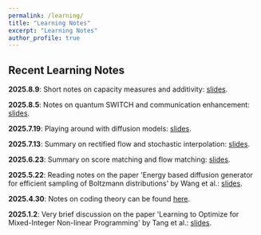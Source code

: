 ```yaml
---
permalink: /learning/
title: "Learning Notes"
excerpt: "Learning Notes"
author_profile: true
---
```


## Recent Learning Notes
 


<p><strong>2025.8.9</strong>: Short notes on capacity measures and additivity: <a href="/files/Short_notes_on_capacity_measures_and_additivity.pdf">slides</a>.</p>

<p><strong>2025.8.5</strong>: Notes on quantum SWITCH and communication enhancement: <a href="/files/Quantum_SWITCH_for_Communication_Enhancement.pdf">slides</a>.</p>



<p><strong>2025.7.19</strong>: Playing around with diffusion models: <a href="/files/fun with diffusion models.pptx">slides</a>.</p>


<p><strong>2025.7.13</strong>: Summary on rectified flow and stochastic interpolation: <a href="/files/Rectified_flow_stochastic_interpolation.pdf">slides</a>.</p>

<p><strong>2025.6.23</strong>: Summary on score matching and flow matching: <a href="/files/Score_matching_flow_matching.pdf">slides</a>.</p>

<p><strong>2025.5.22</strong>: Reading notes on the paper 'Energy based diffusion generator for efficient sampling of Boltzmann distributions' by Wang et al.: <a href="/files/energy_based_diffusion.pdf">slides</a>.</p>

<p><strong>2025.4.30</strong>: Notes on coding theory can be found <a href="https://github.com/YaoSiqi2003/Notes-on-coding-theory">here</a>.</p>

<p><strong>2025.1.2</strong>: Very brief discussion on the paper 'Learning to Optimize for Mixed-Integer Non-linear Programming' by Tang et al.: <a href="/files/MINLP_Presentation.pdf">slides</a>.</p> 